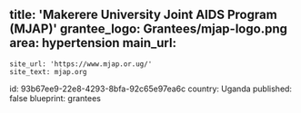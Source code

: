 title: 'Makerere University Joint AIDS Program (MJAP)'
grantee_logo: Grantees/mjap-logo.png
area: hypertension
main_url:
  -
    site_url: 'https://www.mjap.or.ug/'
    site_text: mjap.org
id: 93b67ee9-22e8-4293-8bfa-92c65e97ea6c
country: Uganda
published: false
blueprint: grantees
